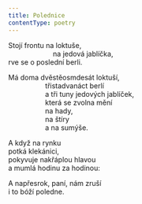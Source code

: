 ```yaml
---
title: Polednice
contentType: poetry
---
```


<section>

Stojí frontu na loktuše,  
                       na jedová jablíčka,  
rve se o poslední berli.

Má doma dvěstěosmdesát loktuší,  
                   třistadvanáct berlí  
                   a tři tuny jedových jablíček,  
                   která se zvolna mění  
                   na hady,  
                   na štíry  
                   a na sumýše.

A když na rynku  
potká klekánici,  
pokyvuje nakřáplou hlavou  
a mumlá hodinu za hodinou:

A napřesrok, paní, nám zruší  
i to bóží poledne.

</section>
